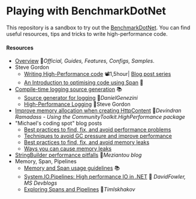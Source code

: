 # Playing with BenchmarkDotNet
This repository is a sandbox to try out the [BenchmarkDotNet](https://github.com/dotnet/BenchmarkDotNet). You can find useful resources, tips and tricks to write high-performance code.

#### Resources
- [Overview](https://benchmarkdotnet.org/articles/overview.html) 📓*Official, Guides, Features, Configs, Samples*.
- Steve Gordon
  - [Writing High-Performance code](https://www.youtube.com/watch?v=NVWQRbqcXJ4) 📽️1,5hour| [Blog post series](https://www.stevejgordon.co.uk/writing-high-performance-csharp-and-dotnet-code)
  - [An Introduction to optimising code using Span](https://www.stevejgordon.co.uk/an-introduction-to-optimising-code-using-span-t) 📓
- [Compile-time logging source generation](https://learn.microsoft.com/en-us/dotnet/core/extensions/logger-message-generator) 📚
  - [Source generator for logging](https://dev.to/dgenezini/dont-box-your-logs-21a1) 📓*DanielGenezini*
  - [High-Performance Logging](https://www.stevejgordon.co.uk/high-performance-logging-in-net-core) 📓Steve Gordon
- [Improve memory allocation when creating HttpContent](https://hashnode.devindran.com/how-to-improve-memory-allocation-when-creating-httpcontent) 📓*Devindran Ramadass - Using the CommunityToolkit.HighPerformance package*
- "Michael's coding spot" blog posts
  - [Best practices to find, fix, and avoid performance problems](https://michaelscodingspot.com/performance-problems-in-csharp-dotnet/)
  - [Techniques to avoid GC pressure and improve performance](https://michaelscodingspot.com/avoid-gc-pressure/)
  - [Best practices to find, fix, and avoid memory leaks](https://michaelscodingspot.com/find-fix-and-avoid-memory-leaks-in-c-net-8-best-practices/)
  - [Ways you can cause memory leaks](https://michaelscodingspot.com/ways-to-cause-memory-leaks-in-dotnet/)
- [StringBuilder performance pitfalls](https://www.meziantou.net/stringbuilder-performance-pitfalls.htm) 📓*Meziantou blog*
- Memory, Span, Pipelines
  - [Memory and Span usage guidelines](https://docs.microsoft.com/en-us/dotnet/standard/memory-and-spans/memory-t-usage-guidelines) 📚
  - [System.IO.Pipelines: High performance IO in .NET](https://devblogs.microsoft.com/dotnet/system-io-pipelines-high-performance-io-in-net) 📓 *DavidFowler, MS Devblogs*
  - [Exploring Spans and Pipelines](https://github.com/timiskhakov/ExploringSpansAndPipelines) 👤*TimIskhakov*